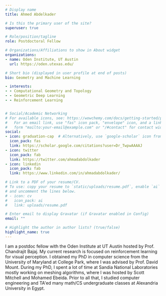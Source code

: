```yaml
---
# Display name
title: Ahmed Abdelkader

# Is this the primary user of the site?
superuser: true

# Role/position/tagline
role: Postdoctoral Fellow

# Organizations/Affiliations to show in About widget
organizations:
- name: Oden Institute, UT Austin
  url: https://oden.utexas.edu/

# Short bio (displayed in user profile at end of posts)
bio: Geometry and Machine Learning

- interests:
- - Computational Geometry and Topology
- - Geometric Deep Learning
- - Reinforcement Learning


# Social/Academic Networking
# For available icons, see: https://wowchemy.com/docs/getting-started/page-builder/#icons
#   For an email link, use "fas" icon pack, "envelope" icon, and a link in the
#   form "mailto:your-email@example.com" or "/#contact" for contact widget.
social:
- icon: graduation-cap  # Alternatively, use `google-scholar` icon from `ai` icon pack
  icon_pack: fas
  link: https://scholar.google.com/citations?user=Dr_TwpwAAAAJ
- icon: twitter
  icon_pack: fab
  link: https://twitter.com/ahmadabdolkader
- icon: linkedin
  icon_pack: fab
  link: https://www.linkedin.com/in/ahmadabdolkader/

# Link to a PDF of your resume/CV.
# To use: copy your resume to `static/uploads/resume.pdf`, enable `ai` icons in `params.toml`, 
# and uncomment the lines below.
# - icon: cv
#   icon_pack: ai
#   link: uploads/resume.pdf

# Enter email to display Gravatar (if Gravatar enabled in Config)
email: ""

# Highlight the author in author lists? (true/false)
highlight_name: true
---
```


I am a postdoc fellow with the Oden Institute at UT Austin hosted by Prof. Chandrajit Bajaj. My current research is focused on reinforcement learning for visual perception. I obtained my PhD in computer science from the University of Maryland at College Park, where I was advised by Prof. David Mount. During my PhD, I spent a lot of time at Sandia National Laboratories mostly working on meshing algorithms, where I was hosted by Scott Mitchell and Mohamed Ebeida. Prior to all that, I studied computer engineering and TA'ed many math/CS undergraduate classes at Alexandria University in Egypt.

